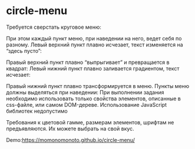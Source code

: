# circle-menu

Требуется сверстать круговое меню:

При этом каждый пункт меню, при наведении на него, ведет себя по разному. Левый верхний пункт плавно исчезает, текст изменяется на “здесь пусто”:

Правый верхний пункт плавно “выпрыгивает” и превращается в квадрат:
Левый нижний пункт плавно заливается градиентом, текст исчезает:

Правый нижний пункт плавно трансформируется в меню. Пункты меню должны выделяться при наведении:
При выполнении задания необходимо использовать только свойства элементов, описанные в css-файле, или самом DOM-дереве. Использование JavaScript библиотек недопустимо

Требования к цветовой гамме, размерам элементов, шрифтам не предъявляются. Их можете выбрать на свой вкус.

Demo:https://momonomonoto.github.io/circle-menu/


